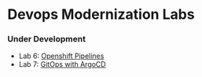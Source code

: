 # Devops Modernization Labs


<h3>Under Development</h3>

- Lab 6: [Openshift Pipelines](./pipelines/README.md)
- Lab 7: [GitOps with ArgoCD](./argocd/README.md)